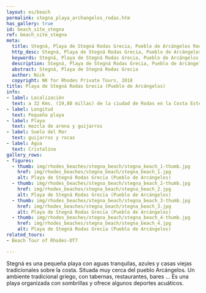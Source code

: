 ```yaml
---
layout: es/beach
permalink: stegna_playa_archangelos_rodas.htm
has_gallery: true
id: beach_site_stegna
ref: beach_site_stegna
meta:
  title: Stegná, Playa de Stegná Rodas Grecia, Pueblo de Arcángelos Rodas Grecia
  http_desc: Stegná, Playa de Stegná Rodas Grecia, Pueblo de Arcángelos Rodas Grecia
  keywords: Stegná, Playa de Stegná Rodas Grecia, Pueblo de Arcángelos Rodas Grecia
  description: Stegná, Playa de Stegná Rodas Grecia, Pueblo de Arcángelos Rodas Grecia
  abstract: Stegná, Playa de Stegná Rodas Grecia
  author: Nick
  copyright: NK for Rhodes Private Tours, 2018
title: Playa de Stegná Rodas Grecia (Pueblo de Arcángelos)
info:
- label: Localización
  text: a 32 Kms. (19,88 millas) de la ciudad de Rodas en la Costa Este
- label: Longitud
  text: Pequeña playa
- label: Playa
  text: mezcla de arena y guijarros
- label: Suelo del Mar
  text: guijarros y rocas
- label: Agua
  text: Cristalina
gallery_rows:
- figures:
  - thumb: img/rhodes_beaches/stegna_beach/stegna_beach_1-thumb.jpg
    href: img/rhodes_beaches/stegna_beach/stegna_beach_1.jpg
    alt: Playa de Stegná Rodas Grecia (Pueblo de Arcángelos)
  - thumb: img/rhodes_beaches/stegna_beach/stegna_beach_2-thumb.jpg
    href: img/rhodes_beaches/stegna_beach/stegna_beach_2.jpg
    alt: Playa de Stegná Rodas Grecia (Pueblo de Arcángelos)
  - thumb: img/rhodes_beaches/stegna_beach/stegna_beach_3-thumb.jpg
    href: img/rhodes_beaches/stegna_beach/stegna_beach_3.jpg
    alt: Playa de Stegná Rodas Grecia (Pueblo de Arcángelos)
  - thumb: img/rhodes_beaches/stegna_beach/stegna_beach_4-thumb.jpg
    href: img/rhodes_beaches/stegna_beach/stegna_beach_4.jpg
    alt: Playa de Stegná Rodas Grecia (Pueblo de Arcángelos)
related_tours:
- Beach Tour of Rhodes-DT7

---
```

Stegná es una pequeña playa con aguas tranquilas, azules y casas viejas tradicionales sobre la costa. Situada muy cerca del pueblo Arcángelos. Un ambiente tradicional griego, con tabernas, restaurantes, bares ... Es una playa organizada con sombrillas y ofrece algunos deportes acuáticos.